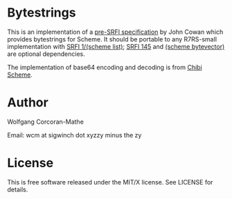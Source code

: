 # Bytestrings

This is an implementation of a
[pre-SRFI specification](https://bitbucket.org/cowan/r7rs-wg1-infra/src/default/BytestringsCowan.md)
by John Cowan which provides bytestrings for Scheme.  It should be
portable to any R7RS-small implementation with
[SRFI 1/(scheme list)](https://srfi.schemers.org/srfi-145);
[SRFI 145](https://srfi.schemers.org/srfi-145) and
[(scheme bytevector)](http://www.r6rs.org/final/html/r6rs-lib/r6rs-lib-Z-H-3.html#node_chap_2)
are optional dependencies.

The implementation of base64 encoding and decoding is from
[Chibi Scheme](http://synthcode.com/wiki/chibi-scheme).

# Author

Wolfgang Corcoran-Mathe

Email: wcm at sigwinch dot xyzzy minus the zy

# License

This is free software released under the MIT/X license.  See
LICENSE for details.
